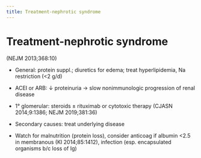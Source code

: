 ```yaml
---
title: Treatment-nephrotic syndrome
---
```

# Treatment-nephrotic syndrome

(NEJM 2013;368:10)

* General: protein suppl.; diuretics for edema; treat hyperlipidemia, Na restriction (<2 g/d)

* ACEI or ARB: ↓ proteinuria → slow nonimmunologic progression of renal disease

* 1° glomerular: steroids ± rituximab or cytotoxic therapy (CJASN 2014;9:1386; NEJM 2019;381:36)

* Secondary causes: treat underlying disease

* Watch for malnutrition (protein loss), consider anticoag if albumin <2.5 in membranous (KI 2014;85:1412), infection (esp. encapsulated organisms b/c loss of Ig)
